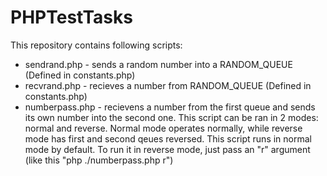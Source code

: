 # PHPTestTasks
This repository contains following scripts:
- sendrand.php - sends a random number into a RANDOM_QUEUE (Defined in constants.php)
- recvrand.php - recieves a number from RANDOM_QUEUE (Defined in constants.php)
- numberpass.php - recievens a number from the first queue and sends its own number into the second one. This script can be ran in 2 modes: normal and reverse. Normal mode operates normally, while reverse mode has first and second qeues reversed. This script runs in normal mode by default. To run it in reverse mode, just pass an "r" argument (like this "php ./numberpass.php r")
